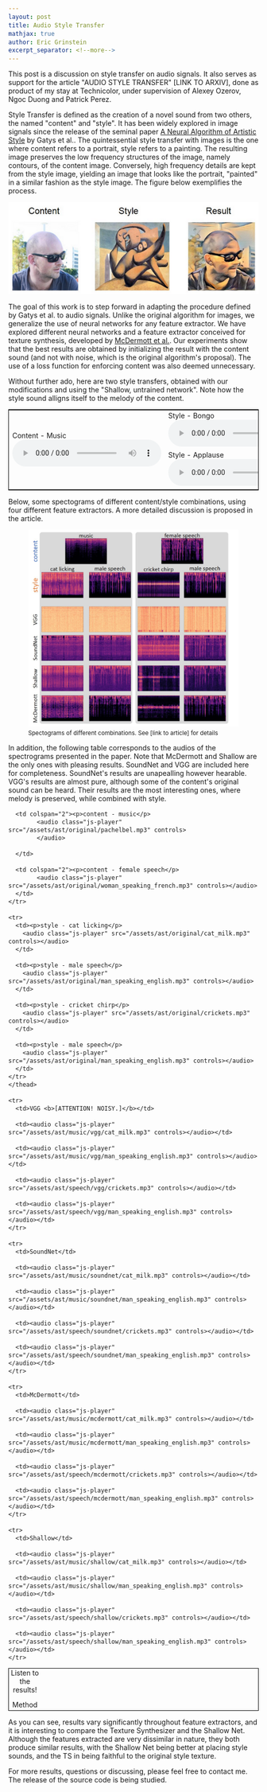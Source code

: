 ```yaml
---
layout: post
title: Audio Style Transfer
mathjax: true
author: Eric Grinstein
excerpt_separator: <!--more-->
---
```




This post is a discussion on style transfer on audio signals. It also serves as support for the article "AUDIO STYLE TRANSFER" [LINK TO ARXIV], done as product of my stay at Technicolor, under supervision of Alexey Ozerov, Ngoc Duong and Patrick Perez. 

Style Transfer is defined as the creation of a novel sound from two others, the named "content" and "style". It has been widely explored in image signals since the release of the seminal paper [A Neural Algorithm of Artistic Style](https://arxiv.org/abs/1508.06576) by Gatys et al.. The quintessential style transfer with images is the one where content refers to a portrait, style refers to a painting. The resulting image preserves the low frequency structures of the image, namely contours, of the content image. Conversely, high frequency details are kept from the style image, yielding an image that looks like the portrait, "painted" in a similar fashion as the style image. The figure below exemplifies the process.


![Style Transfer in Images](/assets/ast/alexey.PNG)

The goal of this work is to step forward in adapting the procedure defined by Gatys et al. to audio signals. Unlike the original algorithm for images, we generalize the use of neural networks for any feature extractor. We have explored different neural networks and a feature extractor conceived for texture synthesis, developed by [McDermott et al.](http://mcdermottlab.mit.edu/texture_examples/index.html). Our experiments show that the best results are obtained by initializing the result with the content sound (and not with noise, which is the original algorithm's proposal). The use of a loss function for enforcing content was also deemed unnecessary. 


Without further ado, here are two style transfers, obtained with our modifications and using the "Shallow, untrained network". Note how the style sound alligns itself to the melody of the content.


<!-- BEGIN TABLE CONTAINING CP RESULTS -->
<table class="ctable" width="100%" style="border: 1px solid black">
    <tr>
      <td rowspan="2">Content - Music 
      	<audio class="js-player" src="/assets/ast/original/pachelbel.mp3" controls>
      	</audio>
  	</td>
      <td colspan="2">Style - Bongo
      		<audio class="js-player" src="/assets/ast/original/bongo-loop.mp3" controls></audio>
      </td>
            <td colspan="2">Result
      		<audio class="js-player" src="/assets/ast/cp/pachelbel_bongo.mp3" controls></audio>
      </td>
    </tr>
    <tr>
      <td colspan="2">Style - Applause
      		<audio class="js-player" src="/assets/ast/original/applause.mp3" controls></audio>
      </td>
      <td colspan="2">Result 
      		<audio class="js-player" src="/assets/ast/cp/pachelbel_applause.mp3" controls></audio>
      </td>
    </tr>


</table>
<!-- BEGIN TABLE CONTAINING CP RESULTS -->

Below, some spectograms of different content/style combinations, using four different feature extractors. A more detailed discussion is proposed in
the article.

<figure>
    <img src='/assets/ast/spetrograms.png' alt='spectrograms' />
    <figcaption><small>Spectograms of different combinations. See [link to article] for details</small></figcaption>
</figure>


In addition, the following table corresponds to the audios of the spectrograms presented in the paper. Note that McDermott and Shallow are the only ones with pleasing results. SoundNet and VGG are included here for completeness. SoundNet's results are unapealling however hearable. VGG's results are almost pure, although some of the content's original sound can be heard. Their results are the most interesting ones, where melody is preserved, while combined with style.


<!-- BEGIN TABLE CONTAINING RESULTS -->

<table width="100%" style="border: 1px solid black">
	<caption>Listen to the results! </caption>
	<thead>
    <tr>
      <td rowspan="2">Method
      </td>

      <td colspan="2"><p>content - music</p> 
      		<audio class="js-player" src="/assets/ast/original/pachelbel.mp3" controls>
      		</audio>
  
      </td>

      <td colspan="2"><p>content - female speech</p>
      		<audio class="js-player" src="/assets/ast/original/woman_speaking_french.mp3" controls></audio>
      </td>
    </tr>

    <tr>
      <td><p>style - cat licking</p>
      	<audio class="js-player" src="/assets/ast/original/cat_milk.mp3" controls></audio>
      </td>

      <td><p>style - male speech</p>
      	<audio class="js-player" src="/assets/ast/original/man_speaking_english.mp3" controls></audio>
      </td>

      <td><p>style - cricket chirp</p>
      	<audio class="js-player" src="/assets/ast/original/crickets.mp3" controls></audio>
      </td>

      <td><p>style - male speech</p>
      	<audio class="js-player" src="/assets/ast/original/man_speaking_english.mp3" controls></audio>
      </td>
    </tr>
	</thead>
    
    <tr>
      <td>VGG <b>[ATTENTION! NOISY.]</b></td>

      <td><audio class="js-player" src="/assets/ast/music/vgg/cat_milk.mp3" controls></audio></td>

      <td><audio class="js-player" src="/assets/ast/music/vgg/man_speaking_english.mp3" controls></audio></td>

      <td><audio class="js-player" src="/assets/ast/speech/vgg/crickets.mp3" controls></audio></td>

      <td><audio class="js-player" src="/assets/ast/speech/vgg/man_speaking_english.mp3" controls></audio></td>
    </tr>
    
    <tr>
      <td>SoundNet</td>

      <td><audio class="js-player" src="/assets/ast/music/soundnet/cat_milk.mp3" controls></audio></td>

      <td><audio class="js-player" src="/assets/ast/music/soundnet/man_speaking_english.mp3" controls></audio></td>

      <td><audio class="js-player" src="/assets/ast/speech/soundnet/crickets.mp3" controls></audio></td>

      <td><audio class="js-player" src="/assets/ast/speech/soundnet/man_speaking_english.mp3" controls></audio></td>
    </tr>

    <tr>
      <td>McDermott</td>

      <td><audio class="js-player" src="/assets/ast/music/mcdermott/cat_milk.mp3" controls></audio></td>

      <td><audio class="js-player" src="/assets/ast/music/mcdermott/man_speaking_english.mp3" controls></audio></td>

      <td><audio class="js-player" src="/assets/ast/speech/mcdermott/crickets.mp3" controls></audio></td>

      <td><audio class="js-player" src="/assets/ast/speech/mcdermott/man_speaking_english.mp3" controls></audio></td>
    </tr>

    <tr>
      <td>Shallow</td>

      <td><audio class="js-player" src="/assets/ast/music/shallow/cat_milk.mp3" controls></audio></td>

      <td><audio class="js-player" src="/assets/ast/music/shallow/man_speaking_english.mp3" controls></audio></td>

      <td><audio class="js-player" src="/assets/ast/speech/shallow/crickets.mp3" controls></audio></td>

      <td><audio class="js-player" src="/assets/ast/speech/shallow/man_speaking_english.mp3" controls></audio></td>
    </tr>

  
</table>
<!-- END TABLE CONTAINING RESULTS -->


As you can see, results vary significantly throughout feature extractors, and it is interesting to compare the Texture Synthesizer and the Shallow Net. Although the features extracted are very dissimilar in nature, they both produce similar results, with the Shallow Net being better at placing style sounds, and the TS in being faithful to the original style texture.

For more results, questions or discussing, please feel free to contact me. The release of the source code is being studied. 












